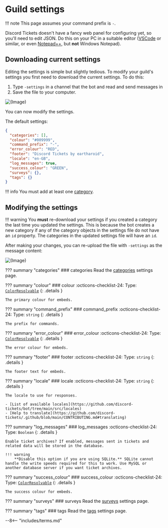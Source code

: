 # Guild settings

!!! note
	This page assumes your command prefix is `-`.

Discord Tickets doesn't have a fancy web panel for configuring yet, so you'll need to edit JSON. Do this on your PC in a suitable editor ([VSCode](https://code.visualstudio.com/) or similar, or even [Notepad++](https://notepad-plus-plus.org/), but **not** Windows Notepad).

## Downloading current settings

Editing the settings is simple but slightly tedious. To modify your guild's settings you first need to download the current settings. To do this:

1. Type `-settings` in a channel that the bot and read and send messages in
2. Save the file to your computer.

![(Image)](https://i.imgur.com/gdCWio8.png)

You can now modify the settings.

The default settings:

```json
{
  "categories": [],
  "colour": "#009999",
  "command_prefix": "-",
  "error_colour": "RED",
  "footer": "Discord Tickets by eartharoid",
  "locale": "en-GB",
  "log_messages": true,
  "success_colour": "GREEN",
  "surveys": {},
  "tags": {}
}
```

!!! info
	You must add at least one [category](../categories).

## Modifying the settings

!!! warning
	You **must** re-download your settings if you created a category the last time you updated the settings. This is because the bot creates a new category if any of the category objects in the settings file do not have an `id` property. The categories in the updated settings file will have an `id`.

After making your changes, you can re-upload the file with `-settings` as the message content:

![(Image)](https://i.imgur.com/DhcG49z.png)

??? summary "categories"
	### categories
	Read the [categories](../categories) settings page.

??? summary "colour"
	### colour
	:octicons-checklist-24: Type: [`ColorResolvable`](https://discord.js.org/#/docs/main/stable/typedef/ColorResolvable)
	{: .details }

	The primary colour for embeds.

??? summary "command_prefix"
	### command_prefix
	:octicons-checklist-24: Type: `string`
	{: .details }

	The prefix for commands.

??? summary "error_colour"
	### error_colour
	:octicons-checklist-24: Type: [`ColorResolvable`](https://discord.js.org/#/docs/main/stable/typedef/ColorResolvable)
	{: .details }

	The error colour for embeds.

??? summary "footer"
	### footer
	:octicons-checklist-24: Type: `string`
	{: .details }

	The footer text for embeds.

??? summary "locale"
	### locale
	:octicons-checklist-24: Type: `string`
	{: .details }

	The locale to use for responses.

	- [List of available locales](https://github.com/discord-tickets/bot/tree/main/src/locales)
	- [Help to translate](https://github.com/discord-tickets/.github/blob/main/CONTRIBUTING.md#translating)

??? summary "log_messages"
	### log_messages
	:octicons-checklist-24: Type: `Boolean`
	{: .details }

	Enable ticket archives? If enabled, messages sent in tickets and related data will be stored in the database.

	!!! warning
		**Disable this option if you are using SQLite.** SQLite cannot handle the write speeds required for this to work. Use MySQL or another database server if you want ticket archives.

??? summary "success_colour"
	### success_colour
	:octicons-checklist-24: Type: [`ColorResolvable`](https://discord.js.org/#/docs/main/stable/typedef/ColorResolvable)
	{: .details }

	The success colour for embeds.

??? summary "surveys"
	### surveys
	Read the [surveys](../surveys) settings page.

??? summary "tags"
	### tags
	Read the [tags](../tags) settings page.

<!-- do not delete -->
--8<-- "includes/terms.md"
<!-- /do not delete -->

